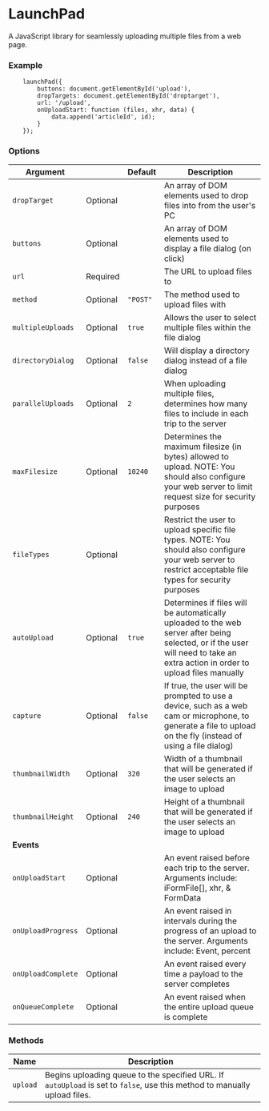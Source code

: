 # LaunchPad
A JavaScript library for seamlessly uploading multiple files from a web page.

### Example
```
    launchPad({
        buttons: document.getElementById('upload'),
        dropTargets: document.getElementById('droptarget'),
        url: '/upload',
        onUploadStart: function (files, xhr, data) {
            data.append('articleId', id);
        }
    });
```

### Options
| Argument |  | Default | Description |
| --- | --- | --- | --- |
| `dropTarget` | Optional | | An array of DOM elements used to drop files into from the user's PC |
| `buttons` | Optional | | An array of DOM elements used to display a file dialog (on click) |
| `url` | Required | | The URL to upload files to |
| `method` | Optional | `"POST"` | The method used to upload files with |
| `multipleUploads` | Optional | `true` | Allows the user to select multiple files within the file dialog |
| `directoryDialog` | Optional | `false` | Will display a directory dialog instead of a file dialog |
| `parallelUploads` | Optional | `2` | When uploading multiple files, determines how many files to include in each trip to the server |
| `maxFilesize` | Optional | `10240` | Determines the maximum filesize (in bytes) allowed to upload. NOTE: You should also configure your web server to limit request size for security purposes |
| `fileTypes` | Optional | | Restrict the user to upload specific file types. NOTE: You should also configure your web server to restrict acceptable file types for security purposes |
| `autoUpload` | Optional | `true` | Determines if files will be automatically uploaded to the web server after being selected, or if the user will need to take an extra action in order to upload files manually |
| `capture` | Optional | `false` | If true, the user will be prompted to use a device, such as a web cam or microphone, to generate a file to upload on the fly (instead of using a file dialog) |
| `thumbnailWidth` | Optional | `320` | Width of a thumbnail that will be generated if the user selects an image to upload |
| `thumbnailHeight` | Optional | `240` | Height of a thumbnail that will be generated if the user selects an image to upload |
| **Events** |
| `onUploadStart` | Optional | | An event raised before each trip to the server. Arguments include: iFormFile[], xhr, & FormData |
| `onUploadProgress` | Optional | | An event raised in intervals during the progress of an upload to the server. Arguments include: Event, percent |
| `onUploadComplete` | Optional | | An event raised every time a payload to the server completes |
| `onQueueComplete` | Optional | | An event raised when the entire upload queue is complete |

### Methods
| Name | Description |
| --- | --- |
| `upload` | Begins uploading queue to the specified URL. If `autoUpload` is set to `false`, use this method to manually upload files.  |




